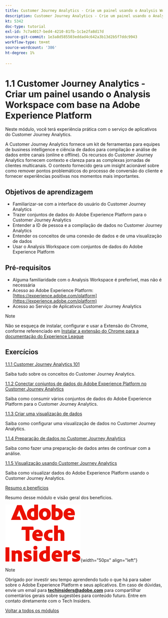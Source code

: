 ```yaml
---
title: Customer Journey Analytics - Crie um painel usando o Analysis Workspace com base na Adobe Experience Platform
description: Customer Journey Analytics - Crie um painel usando o Analysis Workspace com base na Adobe Experience Platform
kt: 5342
doc-type: tutorial
exl-id: 7c7a4017-bed4-4210-81fb-1c1e2fa8d17d
source-git-commit: 1e3a8d585503eddad4c642a3b13d2b5f7ddc9943
workflow-type: tm+mt
source-wordcount: '386'
ht-degree: 1%

---
```


# 1.1 Customer Journey Analytics - Criar um painel usando o Analysis Workspace com base na Adobe Experience Platform

Neste módulo, você terá experiência prática com o serviço de aplicativos do Customer Journey Analytics.

A Customer Journey Analytics fornece um kit de ferramentas para equipes de business intelligence e ciência de dados para compilação e análise de dados entre canais (online e offline). Os recursos do Customer Journey Analytics fornecem contexto e clareza para as complexas jornadas de clientes multicanais. O contexto fornecido gera um insight acionável sobre como remover pontos problemáticos do processo de conversão do cliente e fornecer experiências positivas nos momentos mais importantes.

## Objetivos de aprendizagem

- Familiarizar-se com a interface do usuário do Customer Journey Analytics
- Trazer conjuntos de dados do Adobe Experience Platform para o Customer Journey Analytics
- Entender a ID de pessoa e a compilação de dados no Customer Journey Analytics
- Entender os conceitos de uma conexão de dados e de uma visualização de dados
- Usar o Analysis Workspace com conjuntos de dados do Adobe Experience Platform

## Pré-requisitos

- Alguma familiaridade com o Analysis Workspace é preferível, mas não é necessária
- Acesso ao Adobe Experience Platform: [https://experience.adobe.com/platform](https://experience.adobe.com/platform)
- Acesso ao Serviço de Aplicativos Customer Journey Analytics

>[!NOTE]
>
>Não se esqueça de instalar, configurar e usar a Extensão do Chrome, conforme referenciado em [Instalar a extensão do Chrome para a documentação do Experience League](../../../getting-started/gettingstarted/ex1.md)

## Exercícios

[1.1.1 Customer Journey Analytics 101](./ex1.md)

Saiba tudo sobre os conceitos do Customer Journey Analytics.

[1.1.2 Conectar conjuntos de dados do Adobe Experience Platform no Customer Journey Analytics](./ex2.md)

Saiba como consumir vários conjuntos de dados do Adobe Experience Platform para o Customer Journey Analytics.

[1.1.3 Criar uma visualização de dados](./ex3.md)

Saiba como configurar uma visualização de dados no Customer Journey Analytics.

[1.1.4 Preparação de dados no Customer Journey Analytics](./ex4.md)

Saiba como fazer uma preparação de dados antes de continuar com a análise.

[1.1.5 Visualização usando Customer Journey Analytics](./ex5.md)

Saiba como visualizar dados do Adobe Experience Platform usando o Customer Journey Analytics.

[Resumo e benefícios](./summary.md)

Resumo desse módulo e visão geral dos benefícios.

![Informantes técnicos](./../../../../assets/images/techinsiders.png){width="50px" align="left"}

>[!NOTE]
>
>Obrigado por investir seu tempo aprendendo tudo o que há para saber sobre o Adobe Experience Platform e seus aplicativos. Em caso de dúvidas, envie um email para **techinsiders@adobe.com** para compartilhar comentários gerais sobre sugestões para conteúdo futuro. Entre em contato diretamente com o Tech Insiders.

[Voltar a todos os módulos](./../../../../overview.md)
